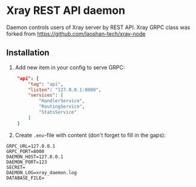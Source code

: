 # Xray REST API daemon

Daemon controls users of Xray server by REST API. 
Xray GRPC class was forked from https://github.com/laoshan-tech/xray-node

## Installation

1. Add new item in your config to serve GRPC:
```json
    "api": {
		"tag": "api",
		"listen": "127.0.0.1:8000",
		"services": [
			"HandlerService",
			"RoutingService",
			"StatsService"
		]
	}
```

2. Create `.env`-file with content (don't forget to fill in the gaps):
```
GRPC_URL=127.0.0.1
GRPC_PORT=8000
DAEMON_HOST=127.0.0.1
DAEMON_PORT=123
SECRET=
DAEMON_LOG=xray_daemon.log
DATABASE_FILE=
```

